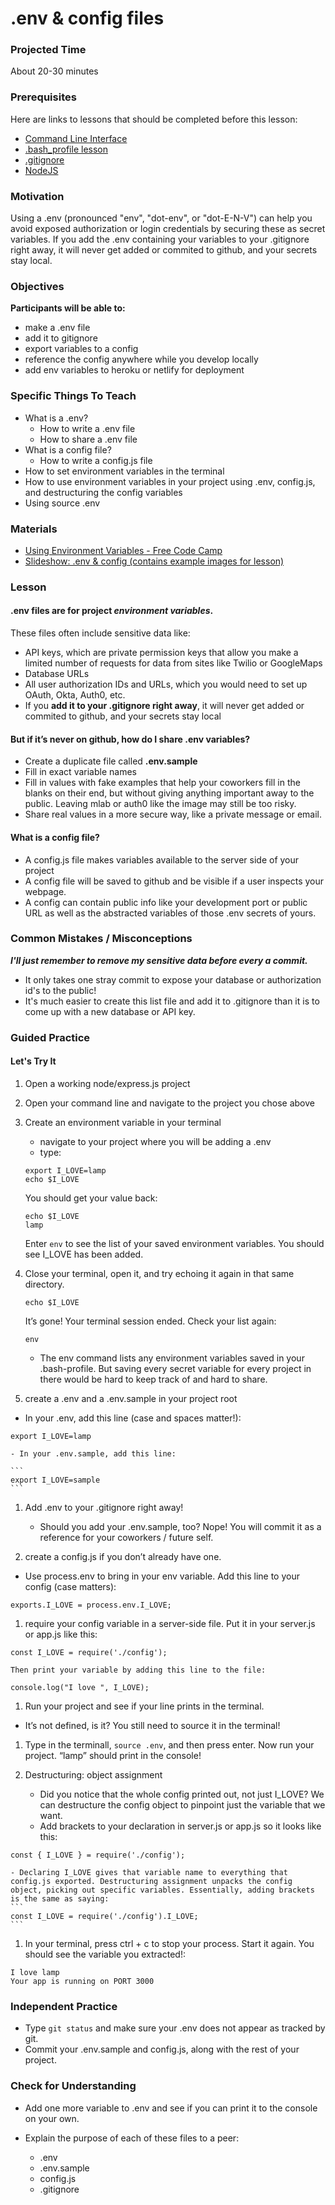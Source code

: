 # .env & config files

### Projected Time

About 20-30 minutes

### Prerequisites

Here are links to lessons that should be completed before this lesson:

- [Command Line Interface](/command-line/command-line-interface.md)
- [.bash_profile lesson](/command-line/dot-profile.md)
- [.gitignore ](/git-version-control/gitignore.md)
- [NodeJS ](/node-js)

### Motivation

Using a .env (pronounced "env", "dot-env", or "dot-E-N-V") can help you avoid exposed authorization or login credentials by securing these as secret variables. If you add the .env containing your variables to your .gitignore right away, it will never get added or commited to github, and your secrets stay local.

### Objectives

**Participants will be able to:**

- make a .env file
- add it to gitignore
- export variables to a config
- reference the config anywhere while you develop locally
- add env variables to heroku or netlify for deployment

### Specific Things To Teach

- What is a .env?
	- How to write a .env file
	- How to share a .env file
- What is a config file?
	- How to write a config.js file
- How to set environment variables in the terminal
- How to use environment variables in your project using .env, config.js, and destructuring the config variables
- Using source .env

### Materials

- [Using Environment Variables - Free Code Camp](https://medium.freecodecamp.org/heres-how-you-can-actually-use-node-environment-variables-8fdf98f53a0a)
- [Slideshow: .env & config (contains example images for lesson) ](https://docs.google.com/presentation/d/1SZAzZBRiwmQyVnxGR8d1pfEaG265Z9mU2EFqUizqHUQ/edit#slide=id.p)

### Lesson

#### .env files are for project *environment variables*.
These files often include sensitive data like:
- API keys, which are private permission keys that allow you make a limited number of requests for data from sites like Twilio or GoogleMaps
- Database URLs
- All user authorization IDs and URLs, which you would need to set up OAuth, Okta, Auth0, etc.
- If you **add it to your .gitignore right away**, it will never get added or commited to github, and your secrets stay local

#### But if it’s never on github, how do I share .env variables?

- Create a duplicate file called **.env.sample**
- Fill in exact variable names
- Fill in values with fake examples that help your coworkers fill in the blanks on their end, but without giving anything important away to the public.  Leaving mlab or auth0 like the image may still be too risky.
- Share real values in a more secure way, like a private message or email.

#### What is a config file?
- A config.js file makes variables available to the server side of your project
- A config file will be saved to github and be visible if a user inspects your webpage.
- A config can contain public info like your development port or public URL as well as the abstracted variables of those .env secrets of yours.

### Common Mistakes / Misconceptions

***I'll just remember to remove my sensitive data before every a commit.***
- It only takes one stray commit to expose your database or authorization id's to the public!
- It's much easier to create this list file and add it to .gitignore than it is to come up with a new database or API key.

### Guided Practice

#### Let's Try It
1. Open a working node/express.js project
1. Open your command line and navigate to the project you chose above

1. Create an environment variable in your terminal
	- navigate to your project where you will be adding a .env
	- type:

	```
	export I_LOVE=lamp
	echo $I_LOVE
	```

	You should get your value back:
	```
	echo $I_LOVE
	lamp
	```
	Enter ```env``` to see the list of your saved environment variables.  You should see I_LOVE has been added.

1. Close your terminal, open it, and try echoing it again in that same directory.
	```
	echo $I_LOVE
	```

	It’s gone!  Your terminal session ended. Check your list again:

	```
	env
	```
	- The env command lists any environment variables saved in your .bash-profile. But saving every secret variable for every project in there would be hard to keep track of and hard to share.

1. create a .env and a .env.sample in your project root
 - In your .env, add this line (case and spaces matter!):
 ```
 export I_LOVE=lamp
 ```
	- In your .env.sample, add this line:

	```
	export I_LOVE=sample
	```
1. Add .env to your .gitignore right away!
	- Should you add your .env.sample, too?  Nope! You will commit it as a reference for your coworkers / future self.

1. create a config.js if you don’t already have one.
 - Use process.env to bring in your env variable. Add this line to your config (case matters):
 ```
 exports.I_LOVE = process.env.I_LOVE;
 ```

1. require your config variable in a server-side file.  Put it in your server.js or app.js like this:
```
const I_LOVE = require('./config');
```

	Then print your variable by adding this line to the file:
```
console.log("I love ", I_LOVE);
```

1. Run your project and see if your line prints in the terminal.
- It’s not defined, is it? You still need to source it in the terminal!

1. Type in the terminall, ```source .env```, and then press enter. Now run your project. “lamp” should print in the console!

1. Destructuring: object assignment
	- Did you notice that the whole config printed out, not just I_LOVE? We can destructure the config object to pinpoint just the variable that we want.
	- Add brackets to your declaration in server.js or app.js so it looks like this:
```
const { I_LOVE } = require('./config');
```
	- Declaring I_LOVE gives that variable name to everything that config.js exported. Destructuring assignment unpacks the config object, picking out specific variables. Essentially, adding brackets is the same as saying:
	```
	const I_LOVE = require('./config').I_LOVE;
	```
1. In your terminal, press ctrl + c to stop your process.  Start it again. You should see the variable you extracted!:
```
I love lamp
Your app is running on PORT 3000
```

### Independent Practice

- Type ```git status``` and make sure your .env does not appear as tracked by git.  
- Commit your .env.sample and config.js, along with the rest of your project.

### Check for Understanding

- Add one more variable to .env and see if you can print it to the console on your own.

- Explain the purpose of each of these files to a peer:
	- .env
	- .env.sample
	- config.js
	- .gitignore
